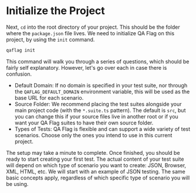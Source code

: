 # Initialize the Project

Next, `cd` into the root directory of your project. This should be the folder where the `package.json` file lives. We need to initialize QA Flag on this project, by using the `init` command.

```bash
qaflag init
```

This command will walk you through a series of questions, which should be fairly self explanatory. However, let's go over each in case there is confusion.

- Default Domain: If no domain is specified in your test suite, nor through the `QAFLAG_DEFAULT_DOMAIN` environment variable, this will be used as the base URL for each scenario.
- Source Folder: We recommend placing the test suites alongside your main project code (with the `*.suite.ts` pattern). The default is `src`, but you can change this if your source files live in another root or if you want your QA Flag suites to have their own source folder.
- Types of Tests: QA Flag is flexible and can support a wide variety of test scenarios. Choose only the ones you intend to use in this current project.

The setup may take a minute to complete. Once finished, you should be ready to start creating your first test. The actual content of your test suite will depend on which type of scenario you want to create: JSON, Browser, XML, HTML, etc. We will start with an example of JSON testing. The same basic concepts apply, regardless of which specific type of scenario you will be using.
